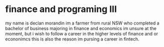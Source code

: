 # finance and programing III
my name is declan morandin im a farmer from rural NSW who completed a bachelor of business majoring in finance and economics
im unsure at the moment, but i wish to follow a career in the higher levels of finance and or econonimcs this is also the reason im pursing a career in fintech. 
